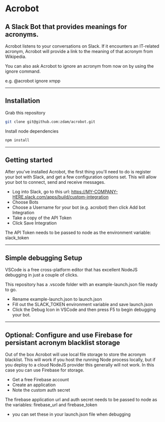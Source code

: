 # Acrobot 

## A Slack Bot that provides meanings for acronyms.

Acrobot listens to your conversations on Slack. If it encounters an IT-related acronym, Acrobot will provide a link to the meaning of that acronym from Wikipedia.

You can also ask Acrobot to ignore an acronym from now on by using the ignore command.

e.g. @acrobot ignore xmpp

---

## Installation

Grab this repository

```bash
git clone git@github.com:zdam/acrobot.git
```

Install node dependencies

```bash
npm install
```
---

## Getting started 

After you've installed Acrobot, the first thing you'll need to do is register your bot with Slack, and get a few configuration options set. This will allow your bot to connect, send and receive messages.

* Log into Slack, go to this url: https://MY-COMPANY-HERE.slack.com/apps/build/custom-integration
* Choose Bots
* Choose a Username for your bot (e.g. acrobot) then click Add bot Integration
* Take a copy of the API Token
* Click Save Integration

The API Token needs to be passed to node as the environment variable: slack_token

---

## Simple debugging Setup

VSCode is a free cross-platform editor that has excellent NodeJS debugging in just a couple of clicks.

This repository has a .vscode folder with an example-launch.json file ready to go.

* Rename example-launch.json to launch.json
* Fill out the SLACK_TOKEN environment variable and save launch.json
* Click the Debug Icon in VSCode and then press F5 to begin debugging your bot.

---

## Optional: Configure and use Firebase for persistant acronym blacklist storage

Out of the box Acrobot will use local file storage to store the acronym blacklist.  This will work if you host the running Node process locally, but if you deploy to a cloud NodeJS provider this generally will not work. In this case you can use Firebase for storage.

* Get a free Firebase account
* Create an application
* Note the custom auth secret

The firebase application url and auth secret needs to be passed to node as the variables: firebase_url and firebase_token

* you can set these in your launch.json file when debugging 

 